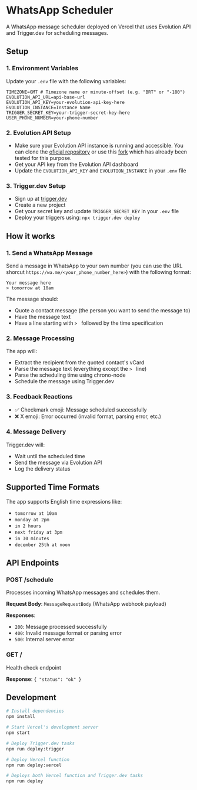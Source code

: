 # WhatsApp Scheduler

A WhatsApp message scheduler deployed on Vercel that uses Evolution API and Trigger.dev for scheduling messages.

## Setup

### 1. Environment Variables
Update your `.env` file with the following variables:

```env
TIMEZONE=GMT # Timezone name or minute-offset (e.g. "BRT" or "-180")
EVOLUTION_API_URL=api-base-url
EVOLUTION_API_KEY=your-evolution-api-key-here
EVOLUTION_INSTANCE=Instance Name
TRIGGER_SECRET_KEY=your-trigger-secret-key-here
USER_PHONE_NUMBER=your-phone-number
```

### 2. Evolution API Setup
- Make sure your Evolution API instance is running and accessible. You can clone the [oficial repository](https://github.com/EvolutionAPI/evolution-api) or use this [fork](https://github.com/ViniciusX22/evolution-api) which has already been tested for this purpose.
- Get your API key from the Evolution API dashboard
- Update the `EVOLUTION_API_KEY` and `EVOLUTION_INSTANCE` in your `.env` file

### 3. Trigger.dev Setup
- Sign up at [trigger.dev](https://trigger.dev)
- Create a new project
- Get your secret key and update `TRIGGER_SECRET_KEY` in your `.env` file
- Deploy your triggers using: `npx trigger.dev deploy`

## How it works

### 1. Send a WhatsApp Message
Send a message in WhatsApp to your own number (you can use the URL shorcut `https://wa.me/<your_phone_number_here>`) with the following format:
```
Your message here
> tomorrow at 10am
```

The message should:
- Quote a contact message (the person you want to send the message to)
- Have the message text
- Have a line starting with `> ` followed by the time specification

### 2. Message Processing
The app will:
- Extract the recipient from the quoted contact's vCard
- Parse the message text (everything except the `> ` line)
- Parse the scheduling time using chrono-node
- Schedule the message using Trigger.dev

### 3. Feedback Reactions
- ✅ Checkmark emoji: Message scheduled successfully
- ❌ X emoji: Error occurred (invalid format, parsing error, etc.)

### 4. Message Delivery
Trigger.dev will:
- Wait until the scheduled time
- Send the message via Evolution API
- Log the delivery status

## Supported Time Formats

The app supports English time expressions like:
- `tomorrow at 10am`
- `monday at 2pm`
- `in 2 hours`
- `next friday at 3pm`
- `in 30 minutes`
- `december 25th at noon`

## API Endpoints

### POST /schedule
Processes incoming WhatsApp messages and schedules them.

**Request Body**: `MessageRequestBody` (WhatsApp webhook payload)

**Responses**:
- `200`: Message processed successfully
- `400`: Invalid message format or parsing error
- `500`: Internal server error

### GET /
Health check endpoint

**Response**: `{ "status": "ok" }`

## Development

```bash
# Install dependencies
npm install

# Start Vercel's development server
npm start

# Deploy Trigger.dev tasks
npm run deploy:trigger

# Deploy Vercel function
npm run deploy:vercel

# Deploys both Vercel function and Trigger.dev tasks
npm run deploy
```
